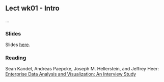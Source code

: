 
## Lect wk01 - Intro

...


### Slides

Slides [here](https://drive.google.com/open?id=1PmOffoPnJAgw3FeU2icZ33eDWBJa994D4kb22ngHUf0).


### Reading

Sean Kandel, Andreas Paepcke, Joseph M. Hellerstein, and Jeffrey Heer: [Enterprise Data Analysis and Visualization: An Interview Study](http://db.cs.berkeley.edu/papers/vast12-interview.pdf)





